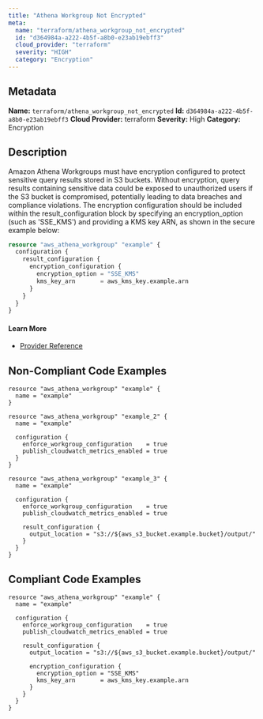 ```yaml
---
title: "Athena Workgroup Not Encrypted"
meta:
  name: "terraform/athena_workgroup_not_encrypted"
  id: "d364984a-a222-4b5f-a8b0-e23ab19ebff3"
  cloud_provider: "terraform"
  severity: "HIGH"
  category: "Encryption"
---
```

## Metadata
**Name:** `terraform/athena_workgroup_not_encrypted`
**Id:** `d364984a-a222-4b5f-a8b0-e23ab19ebff3`
**Cloud Provider:** terraform
**Severity:** High
**Category:** Encryption
## Description
Amazon Athena Workgroups must have encryption configured to protect sensitive query results stored in S3 buckets. Without encryption, query results containing sensitive data could be exposed to unauthorized users if the S3 bucket is compromised, potentially leading to data breaches and compliance violations. The encryption configuration should be included within the result_configuration block by specifying an encryption_option (such as 'SSE_KMS') and providing a KMS key ARN, as shown in the secure example below:

```terraform
resource "aws_athena_workgroup" "example" {
  configuration {
    result_configuration {
      encryption_configuration {
        encryption_option = "SSE_KMS"
        kms_key_arn       = aws_kms_key.example.arn
      }
    }
  }
}
```

#### Learn More

 - [Provider Reference](https://registry.terraform.io/providers/hashicorp/aws/latest/docs/resources/athena_workgroup#encryption_configuration)

## Non-Compliant Code Examples
```aws
resource "aws_athena_workgroup" "example" {
  name = "example"
}

resource "aws_athena_workgroup" "example_2" {
  name = "example"

  configuration {
    enforce_workgroup_configuration    = true
    publish_cloudwatch_metrics_enabled = true
  }
}

resource "aws_athena_workgroup" "example_3" {
  name = "example"

  configuration {
    enforce_workgroup_configuration    = true
    publish_cloudwatch_metrics_enabled = true

    result_configuration {
      output_location = "s3://${aws_s3_bucket.example.bucket}/output/"
    }
  }
}

```

## Compliant Code Examples
```aws
resource "aws_athena_workgroup" "example" {
  name = "example"

  configuration {
    enforce_workgroup_configuration    = true
    publish_cloudwatch_metrics_enabled = true

    result_configuration {
      output_location = "s3://${aws_s3_bucket.example.bucket}/output/"

      encryption_configuration {
        encryption_option = "SSE_KMS"
        kms_key_arn       = aws_kms_key.example.arn
      }
    }
  }
}

```